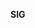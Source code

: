 **SIG <Template> Charter**

This charter adheres to the Roles and Organization Management specified in <sig-governance>.
 Team information may be found in the <readme.md>

**Overview of SIG**

Two concise lines explaining what this SIG does with bullet points of the major responsibilities

- Responsibility 1

**Goals**


- Major goals that SIG seeks to generally achieve

**Scope**
Responsible for the keybind and controller framework system
Design and implement localization framework for editor and project runtime.
Publish and maintain localization data format structure

Maintain behavior context, edit context, serialization contexts, and code reflections frameworks and systems.

Create framework for exposing profiling and metrics data that can be collected 
Maintain generic node based scripting framework and data representation model 

Maintain asset catalog, asset processor, and builder systems and framework 
Maintain Packaging artifact and catalog system
Design and Maintain asynchronous loading stream system

Maintain Prefab system 
Maintain Core system libraries AZCore, and AZFramework libraries
Maintain Editor python bindings framework
Maintain Physics API, and integration of physics related gems
Maintain EmotionFX and Animation systems 
Maintain Logging and Trace systems and frameworks

Publish and maintain list of use case examples for each subssystem of AZCore. 

- Generalized overall scope of work

**In scope**

- Items that are the core responsibilities of SIG

**Cross-cutting Processes**

Support and collaborate with all SIGs in relation to changed and updates to underlying frameworks 
Publish procedure for the intake of requests from SIGs in relation to changes and needs to core systems
Provide consultation, discovery, and guidance for new feature support brought forth by other SIGs
Publish and matinain best practices, usability examples, and feature documentation.

- Items that span or require other SIGs or groups and how it relates to this SIG’s responsibilities

**Out of Scope**
Not responsible for building bespoke solutions to meet individual needs, but may be consulted with from time to time without obligation.

- Items that are optional or are not the responsibility of this SIG.

**SIG Links and lists:**

- Joining this SIG
- Slack/Discord
- Mailing list
- Issues/PRs
- Meeting agenda & Notes

**Roles and Organization Management**

SIG Docs adheres to the standards for roles and organization management as specified by <sig-governance>. This SIG opts in to updates and modifications to <sig-governance>

**Individual Contributors**
Must provide a report of performance and blast radius impact of direct and indirectly affected systems

Additional information not found in the sig-governance related to contributors.

**Maintainers**
 
Additional information not found in the sig-governance related to contributors

**Additional responsibilities of Chairs**

Additional information not found in the sig-governance related to SIG Chairs

**Subproject Creation**

Additional information not found in the sig-governance related to subproject creation

**Deviations from sig-governance**
SIG will elect 4 Chairmembers due to vast interaction across all SIGs

Explicit Deviations from the sig-governance